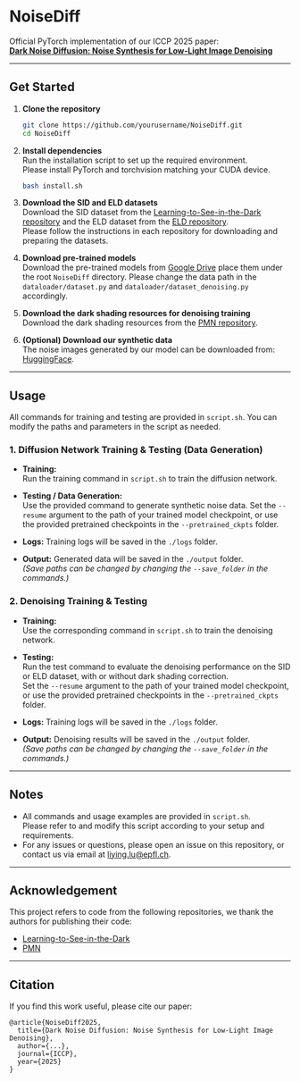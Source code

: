 # NoiseDiff

Official PyTorch implementation of our ICCP 2025 paper:  
**[Dark Noise Diffusion: Noise Synthesis for Low-Light Image Denoising](https://arxiv.org/abs/2503.11262v1)**

---

## Get Started

1. **Clone the repository**
    ```bash
    git clone https://github.com/yourusername/NoiseDiff.git
    cd NoiseDiff
    ```

2. **Install dependencies**  
   Run the installation script to set up the required environment.  
   Please install PyTorch and torchvision matching your CUDA device.
    ```bash
    bash install.sh
    ```

3. **Download the SID and ELD datasets**  
   Download the SID dataset from the [Learning-to-See-in-the-Dark repository](https://github.com/cchen156/Learning-to-See-in-the-Dark) and the ELD dataset from the [ELD repository](https://github.com/Vandermode/ELD).  
   Please follow the instructions in each repository for downloading and preparing the datasets.

4. **Download pre-trained models**  
   Download the pre-trained models from [Google Drive](https://drive.google.com/drive/folders/1kIXX-ya_6PQ5UMAzx8YVf2XApq6_53YV?usp=sharing) place them under the root `NoiseDiff` directory. Please change the data path in the `dataloader/dataset.py` and `dataloader/dataset_denoising.py` accordingly.

5. **Download the dark shading resources for denoising training**  
   Download the dark shading resources from the [PMN repository](https://github.com/megvii-research/PMN/tree/main/resources).

6. **(Optional) Download our synthetic data**  
   The noise images generated by our model can be downloaded from: [HuggingFace](https://huggingface.co/datasets/SkyeLu/NoiseDiffData).

---

## Usage

All commands for training and testing are provided in `script.sh`. You can modify the paths and parameters in the script as needed.

### 1. Diffusion Network Training & Testing (Data Generation)

- **Training:**  
  Run the training command in `script.sh` to train the diffusion network.
- **Testing / Data Generation:**  
  Use the provided command to generate synthetic noise data. Set the `--resume` argument to the path of your trained model checkpoint, or use the provided pretrained checkpoints in the `--pretrained_ckpts` folder.

- **Logs:** Training logs will be saved in the `./logs` folder.
- **Output:** Generated data will be saved in the `./output` folder.  
  *(Save paths can be changed by changing the `--save_folder` in the commands.)*

### 2. Denoising Training & Testing

- **Training:**  
  Use the corresponding command in `script.sh` to train the denoising network.
- **Testing:**  
  Run the test command to evaluate the denoising performance on the SID or ELD dataset, with or without dark shading correction.  
  Set the `--resume` argument to the path of your trained model checkpoint, or use the provided pretrained checkpoints in the `--pretrained_ckpts` folder.

- **Logs:** Training logs will be saved in the `./logs` folder.
- **Output:** Denoising results will be saved in the `./output` folder.  
  *(Save paths can be changed by changing the `--save_folder` in the commands.)*

---

## Notes

- All commands and usage examples are provided in `script.sh`.  
  Please refer to and modify this script according to your setup and requirements.
- For any issues or questions, please open an issue on this repository, or contact us via email at liying.lu@epfl.ch.

---

## Acknowledgement

This project refers to code from the following repositories, we thank the authors for publishing their code:
- [Learning-to-See-in-the-Dark](https://github.com/cchen156/Learning-to-See-in-the-Dark)
- [PMN](https://github.com/megvii-research/PMN)

---

## Citation

If you find this work useful, please cite our paper:

```
@article{NoiseDiff2025,
  title={Dark Noise Diffusion: Noise Synthesis for Low-Light Image Denoising},
  author={...},
  journal={ICCP},
  year={2025}
}
```
